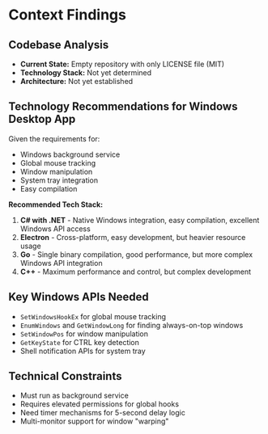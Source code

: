 # Context Findings

## Codebase Analysis
- **Current State:** Empty repository with only LICENSE file (MIT)
- **Technology Stack:** Not yet determined
- **Architecture:** Not yet established

## Technology Recommendations for Windows Desktop App
Given the requirements for:
- Windows background service
- Global mouse tracking
- Window manipulation
- System tray integration
- Easy compilation

**Recommended Tech Stack:**
1. **C# with .NET** - Native Windows integration, easy compilation, excellent Windows API access
2. **Electron** - Cross-platform, easy development, but heavier resource usage
3. **Go** - Single binary compilation, good performance, but more complex Windows API integration
4. **C++** - Maximum performance and control, but complex development

## Key Windows APIs Needed
- `SetWindowsHookEx` for global mouse tracking
- `EnumWindows` and `GetWindowLong` for finding always-on-top windows
- `SetWindowPos` for window manipulation
- `GetKeyState` for CTRL key detection
- Shell notification APIs for system tray

## Technical Constraints
- Must run as background service
- Requires elevated permissions for global hooks
- Need timer mechanisms for 5-second delay logic
- Multi-monitor support for window "warping"